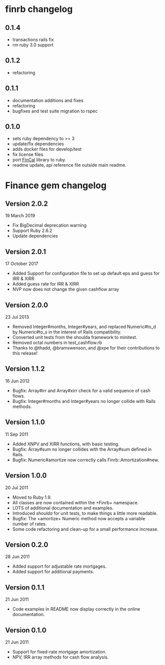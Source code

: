 # finrb changelog

## 0.1.4

- transactions rails fix
- rm ruby 3.0 support

## 0.1.2

- refactoring

## 0.1.1

- documentation additions and fixes
- refactoring
- bugfixes and test suite migration to rspec

## 0.1.0

- sets ruby dependency to >= 3
- update/fix dependencies
- adds docker files for develop/test
- fix license files
- port [FinCal](https://github.com/felixfan/FinCal) library to ruby.
- readme update, api reference file outside main readme.

# Finance gem changelog

## Version 2.0.2

19 March 2019

- Fix BigDecimal deprecation warning
- Support Ruby 2.6.2
- Update dependencies

## Version 2.0.1

17 October 2017

- Added Support for configuration file to set up default eps and guess for IRR & XIRR
- Added guess rate for IRR & XIRR
- NVP now does not change the given cashflow array

## Version 2.0.0

23 Jul 2013

- Removed Integer#months, Integer#years, and replaced Numeric#to_d by Numeric#to_s in the interest of Rails compatibility.
- Converted unit tests from the shoulda framework to minitest.
- Removed octal numbers in test_cashflow.rb
- Thanks to @thadd, @bramswenson, and @xpe for their contributions to this release!

## Version 1.1.2

16 Jun 2012

- Bugfix: Array#irr and Array#xirr check for a valid sequence of cash flows.
- Bugfix: Integer#months and Integer#years no longer collide with Rails methods.

## Version 1.1.0

11 Sep 2011

- Added XNPV and XIRR functions, with basic testing.
- Bugfix: Array#sum no longer collides with the Array#sum defined in Rails.
- Bugfix: Numeric#amortize now correctly calls Finrb::Amortization#new.

## Version 1.0.0

20 Jul 2011

- Moved to Ruby 1.9.
- All classes are now contained within the +Finrb+ namespace.
- LOTS of additional documentation and examples.
- Introduced _shoulda_ for unit tests, to make things a little more readable.
- Bugfix: The +amortize+ Numeric method now accepts a variable number of rates.
- Some code refactoring and clean-up for a small performance increase.

## Version 0.2.0

28 Jun 2011

- Added support for adjustable rate mortgages.
- Added support for additional payments.

## Version 0.1.1

21 Jun 2011

- Code examples in README now display correctly in the online documentation.

## Version 0.1.0

21 Jun 2011

- Support for fixed-rate mortgage amortization.
- NPV, IRR array methods for cash flow analysis.
